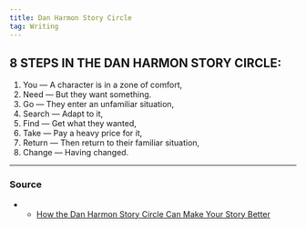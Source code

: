 ```yaml
---
title: Dan Harmon Story Circle
tag: Writing
---
```

## 8 STEPS IN THE DAN HARMON STORY CIRCLE:
1.  You — A character is in a zone of comfort,
2.  Need — But they want something.
3.  Go — They enter an unfamiliar situation,
4.  Search — Adapt to it,
5.  Find — Get what they wanted, 
6.  Take — Pay a heavy price for it, 
7.  Return — Then return to their familiar situation, 
8.  Change — Having changed.

--- 
### Source
- - [How the Dan Harmon Story Circle Can Make Your Story Better](https://www.studiobinder.com/blog/dan-harmon-story-circle/)